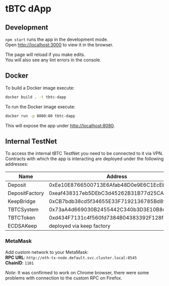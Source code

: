 # tBTC dApp

## Development

`npm start` runs the app in the development mode.<br>
Open [http://localhost:3000](http://localhost:3000) to view it in the browser.

The page will reload if you make edits.<br>
You will also see any lint errors in the console.

## Docker

To build a Docker image execute:
```sh
docker build . -t tbtc-dapp
```

To run the Docker image execute:
```sh
docker run -p 8080:80 tbtc-dapp
```

This will expose the app under [http://localhost:8080](http://localhost:8080).

## Internal TestNet

To access the internal tBTC TestNet you need to be connected to it via VPN.
Contracts with which the app is interacting are deployed under the following
addresses:

| Name           | Address                                    |
| -------------- | ------------------------------------------ |
| Deposit        | 0xEe10E8766500713E6Afab48D0e9E6C1EcEb5b4eA |
| DepositFactory | 0xeaf438317eb5DEbC3d45262B31B77d25CAc49fD6 |
| KeepBridge     | 0xCB7bdb38cd5f34655E33F7192136785Bd89E3884 |
| TBTCSystem     | 0x73aA4d669030B2455442C340b3D3E10B8d79e87d |
| TBTCToken      | 0xd434F7131c4f560fd7384B04383392F128fB9981 |
| ECDSAKeep      | deployed via keep factory                  |

### MetaMask

Add custom network to your MetaMask:<br>
**RPC URL**: `http://eth-tx-node.default.svc.cluster.local:8545`<br>
**ChainID**: `1101`<br>

*Note*: It was confirmed to work on Chrome browser, there were some problems with
connection to the custom RPC on Firefox.
